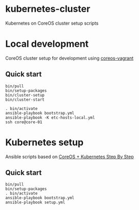 # kubernetes-cluster
Kubernetes on CoreOS cluster setup scripts

# Local development
CoreOS cluster setup for development using [coreos-vagrant](https://github.com/coreos/coreos-vagrant)

## Quick start

    bin/pull
    bin/setup-packages
    bin/cluster-setup
    bin/cluster-start
    
    . bin/activate
    ansible-playbook bootstrap.yml
    ansible-playbook -K etc-hosts-local.yml
    ssh core@core-01

# Kubernetes setup

Ansible scripts based on [CoreOS + Kubernetes Step By Step](https://coreos.com/kubernetes/docs/1.6.1/getting-started.html)

## Quick start

    bin/pull
    bin/setup-packages
    . bin/activate
    ansible-playbook bootstrap.yml
    ansible-playbook setup.yml